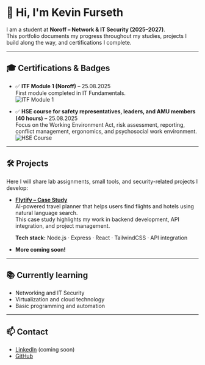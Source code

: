 # 👋 Hi, I'm Kevin Furseth  

I am a student at **Noroff – Network & IT Security (2025–2027)**.  
This portfolio documents my progress throughout my studies, projects I build along the way, and certifications I complete.  

---

## 🎓 Certifications & Badges
- ✅ **ITF Module 1 (Noroff)** – 25.08.2025  
  First module completed in IT Fundamentals.  
  ![ITF Module 1](https://img.shields.io/badge/ITF%20Module%201-Completed-brightgreen?style=flat-square)

- ✅ **HSE course for safety representatives, leaders, and AMU members (40 hours)** – 25.08.2025  
  Focus on the Working Environment Act, risk assessment, reporting, conflict management, ergonomics, and psychosocial work environment.  
  ![HSE Course](https://img.shields.io/badge/HSE%20Course-Completed-brightgreen?style=flat-square)  

---

## 🛠️ Projects
Here I will share lab assignments, small tools, and security-related projects I develop:  

- **[Flytify – Case Study](https://github.com/KevinFurseth/flytify-case-study)**  
  AI-powered travel planner that helps users find flights and hotels using natural language search.  
  This case study highlights my work in backend development, API integration, and project management.  

  **Tech stack:** Node.js · Express · React · TailwindCSS · API integration  

- **More coming soon!**

---

## 📚 Currently learning
- Networking and IT Security  
- Virtualization and cloud technology  
- Basic programming and automation  

---

## 📫 Contact
- [LinkedIn](https://www.linkedin.com/) (coming soon)  
- [GitHub](https://github.com/KevinFurseth)  
